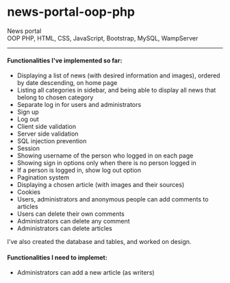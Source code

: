 # news-portal-oop-php
News portal\
OOP PHP, HTML, CSS, JavaScript, Bootstrap, MySQL, WampServer
***
#### Functionalities I've implemented so far:
* Displaying a list of news (with desired information and images), ordered by date descending, on home page
* Listing all categories in sidebar, and being able to display all news that belong to chosen category
* Separate log in for users and administrators
* Sign up
* Log out
* Client side validation
* Server side validation
* SQL injection prevention
* Session
* Showing username of the person who logged in on each page
* Showing sign in options only when there is no person logged in
* If a person is logged in, show log out option
* Pagination system
* Displaying a chosen article (with images and their sources)
* Cookies
* Users, administrators and anonymous people can add comments to articles
* Users can delete their own comments
* Administrators can delete any comment
* Administrators can delete articles


I've also created the database and tables, and worked on design.
#### Functionalities I need to implemet:
* Administrators can add a new article (as writers)

